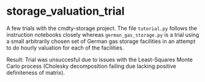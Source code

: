 # storage_valuation_trial

A few trials with the cmdty-storage project. The file `tutorial.py` follows the instruction notebooks closely whereas `german_gas_storage.py` is a trial using a small arbitrarily chosen set of German gas storage facilities in an attempt to do hourly valuation for each of the facilities.

Result: Trial was unsuccesful due to issues with the Least-Squares Monte Carlo process (Cholesky decomposition failing due lacking positive definiteness of matrix).

